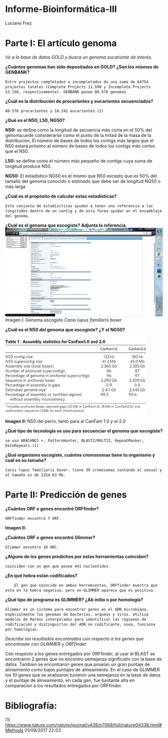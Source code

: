# Informe-Bioinformática-III
Luciano Frez

# **Parte I: El artículo genoma**

*Ve a la base de datos GOLD y busca un genoma eucarionte de interés.*

**¿Cuántos genomas han sido depositados en GOLD? ¿Son los mismos de GENBANK?**

	Entre projectos completados e incompletados da una suma de 64754 projectos totales (Complete Projects 11.598 y Incomplete Projects 53.156, respectivamente). GENBANK posee 80.576 genomas

**¿Cuál es la distribución de procariontes y eucariontes secuenciados?**

	80.576 procariontes y 18.241 eucariontes.(2)

**¿Qué es el N50, L50, NG50?**
 
 **N50:** se define como la longitud de secuencia más corta en el 50% del genoma.uede considerarse como el punto de la mitad de la masa de la distribución; El número de bases de todos los contigs más largos que el N50 estará próximo al número de bases de todos los contigs más cortos que el N50.
 
 **L50:** se define como el número más pequeño de contigs cuya suma de longitud produce N50.
 
 **NG50:** El estadístico NG50 es el mismo que N50 excepto que es 50% del tamaño del genoma conocido o estimado que debe ser de longitud NG50 o más larga

**¿Cuál es el propósito de calcular estas estadísticas?**

	Este conjunto de estadiscticas ayudan a tener una referencia a las longitudes dentro de un contig y de esta forma ayudar en el ensamblaje del genoma.

**¿Cuál es el genoma que escogiste? Adjunta la referencia.**
![imagen](https://github.com/MrPiggie/Informe-Bioinform-tica-III/blob/master/genoma.png?raw=true)
Imagen I: Genoma escogido *Canis lupus familiaris boxer*

**¿Cuál es el N50 del genoma que escogiste? ¿Y el NG50?**

![imagen](https://github.com/MrPiggie/Informe-Bioinform-tica-III/blob/master/perro.jpg?raw=true)

**Imagen II:** N50 del perro, tanto para al CanFam 1.0 y el 2.0

**¿Qué tipo de tecnología se uso para secuenciar el genoma que escogiste?**
	
	se uso ARACHNE2 +, PatternHunter, BLASTZ/MULTIZ, RepeatMasker, DateRepeats.(1)

**¿Qué organismo escogiste, cuántos cromosomas tiene tu organismo y cuál es su tamaño?**
	
	Canis lupus familiaris boxer. tiene 39 cromosomas contando el sexual y el tamaño es de 2254.63 Mb.

# **Parte II: Predicción de genes**

**¿Cuántos ORF o genes encontró ORFfinder?**

	ORFfinder encontró 7 ORF.

**Imagen II:**

**¿Cuántos ORF o genes encontró Glimmer?**

	Glimmer encontro 10 ORC.

**¿Alguno de los genes predichos por estas herramientas coinciden?**
	
	coinciden con un gen que posee 441 nucleotidos.
 
 **¿En qué hebra están codificados?**
	
		El gen que coincide en ambas herremientas, ORFfinder muestra que esta en la hebra negativa, pero en GLIMMER aparece que es positiva.

**¿Qué tipo de programa es GLIMMER? ¿Ab initio o por homología?**

	Glimmer es un sistema para encontrar genes en el ADN microbiano, especialmente los genomas de bacterias, arqueas y virus. Utiliza modelos de Markov interpolados para identificar las regiones de codificación y distinguirlos del ADN no codificante, osea, funciona por homologias.

*Describe los resultados encontrados con respecto a los genes que encontraste con GLIMMER y ORFfinder*

Con respecto a los genes entregados por ORFfinder, al usar el BLAST se encontraron 2 genes que no encontro semejanza significativ con la base de datos. Tambien se encontraron genes que poseían un gran puntaje de aliniamiento como bajos puntajes de alineamiento. En el caso de GLIMMER los 10 genes que se analizaron tuvieron una semejanza en la base de datos y el puntaje de alineamiento, en cada gen, fue bastante alta en comparacion a los resultados entregados por ORFfinder.

# **Bibliografía:**
(1) https://www.nature.com/nature/journal/v438/n7069/full/nature04338.html#Methods 01/09/2017 22:03
